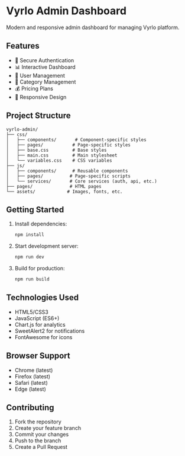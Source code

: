 # Vyrlo Admin Dashboard

Modern and responsive admin dashboard for managing Vyrlo platform.

## Features

- 🔐 Secure Authentication
- 📊 Interactive Dashboard
- 👥 User Management
- 📝 Category Management
- 💰 Pricing Plans
- 📱 Responsive Design

## Project Structure

```
vyrlo-admin/
├── css/
│   ├── components/       # Component-specific styles
│   ├── pages/           # Page-specific styles
│   ├── base.css         # Base styles
│   ├── main.css         # Main stylesheet
│   └── variables.css    # CSS variables
├── js/
│   ├── components/      # Reusable components
│   ├── pages/          # Page-specific scripts
│   └── services/       # Core services (auth, api, etc.)
├── pages/              # HTML pages
└── assets/            # Images, fonts, etc.
```

## Getting Started

1. Install dependencies:
   ```bash
   npm install
   ```

2. Start development server:
   ```bash
   npm run dev
   ```

3. Build for production:
   ```bash
   npm run build
   ```

## Technologies Used

- HTML5/CSS3
- JavaScript (ES6+)
- Chart.js for analytics
- SweetAlert2 for notifications
- FontAwesome for icons

## Browser Support

- Chrome (latest)
- Firefox (latest)
- Safari (latest)
- Edge (latest)

## Contributing

1. Fork the repository
2. Create your feature branch
3. Commit your changes
4. Push to the branch
5. Create a Pull Request 